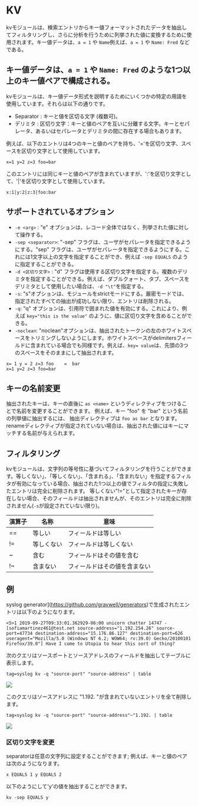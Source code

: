 # KV

kvモジュールは、検索エントリからキー値フォーマットされたデータを抽出してフィルタリングし、さらに分析を行うために列挙された値に変換するために使用されます。キー値データは、`a = 1` や `Name`例えば、`a = 1` や `Name: Fred` などである。

## キー値データは、`a = 1` や `Name: Fred` のような1つ以上のキー値ペアで構成される。

kvモジュールは、キー値データ形式を説明するためにいくつかの特定の用語を使用しています。それらは以下の通りです。

* Separator : キーと値を区切る文字 (複数可)。
* デリミタ : 区切り文字：キーと値のペアを互いに分離する文字。キーとセパレータ、あるいはセパレータとデリミタの間に存在する場合もあります。

例えば、以下のエントリは4つのキーと値のペアを持ち、'='を区切り文字、スペースを区切り文字として使用しています。

```
x=1 y=2 z=3 foo=bar
```

このエントリには同じキーと値のペアが含まれていますが、':'を区切り文字として、'|'を区切り文字として使用しています。

```
x:1|y:2|z:3|foo:bar
```

## サポートされているオプション

* `-e <arg>` : "e" オプションは、レコード全体ではなく、列挙された値に対して操作する。
* `-sep <separator>`: "-sep" フラグは、ユーザがセパレータを指定できるようにする。"sep" フラグは、ユーザがセパレータを指定できるようにする。これには1文字以上の文字を指定することができ、例えば `-sep EQUALS` のように指定することができる。
* `-d <区切り文字>` : "d" フラグは使用する区切り文字を指定する。複数のデリミタを指定することができる。例えば、ダブルクォート、タブ、スペースをデリミタとして使用したい場合は、`-d "\t"`を指定する。
* `-s`: "s"オプションは、モジュールをstrictモードにする。厳密モードでは、指定されたすべての抽出が成功しない限り、エントリは削除される。
* `-q`: "q" オプションは、引用符で囲まれた値を有効にする。これにより、例えば `key="this is the value"` のように、値に区切り文字を含めることができる。
* `-noclean`: "noclean"オプションは、抽出されたトークンの左のホワイトスペースをトリミングしないようにします。ホワイトスペースがdelimitersフィールドに含まれている場合でも同様です。例えば、`key= value`は、先頭の3つのスペースをそのままにして抽出されます。

```
x= 1 y = 2 z=3 foo    =  bar
x=1 y=2 z=3 foo=bar
```

## キーの名前変更

抽出されたキーは、キーの直後に `as <name>` というディレクティブをつけることで名前を変更することができます。 例えば、キー "foo" を "bar" という名前の列挙値に抽出するには、 抽出ディレクティブは `foo as bar` となります。 renameディレクティブが指定されていない場合は、抽出された値にはキーにマッチする名前が与えられます。

## フィルタリング

kvモジュールは、文字列の等号性に基づいてフィルタリングを行うことができます。等しくない」、「等しくない」、「含まれる」、「含まれない」を指定するフィルタが有効になっている場合、抽出された1つ以上の値でフィルタの指定に失敗したエントリは完全に削除されます。 等しくない"!="として指定されたキーが存在しない場合、そのフィールドは抽出されませんが、そのエントリは完全に削除されません(`-s`が設定されていない限り)。

| 演算子 | 名称 | 意味 |
|----------|------|-------------|
| == | 等しい  | フィールドは等しい|
| != | 等しくない | フィールドは等しくない|
| ~  | 含む | フィールドはその値を含む|
| !~ | 含まない | フィールドはその値を含まない|

## 例

syslog generator](https://github.com/gravwell/generators)で生成されたエントリは以下のようになります。

```
<5>1 2019-09-27T09:33:01.362929-06:00 unicorn chatter 14747 - [sofiamartinez461@test.net source-address="1.192.254.26" source-port=47734 destination-address="15.176.86.127" destination-port=626 useragent="Mozilla/5.0 (Windows NT 6.2; WOW64; rv:39.0) Gecko/20100101 Firefox/39.0"] Have I come to Utopia to hear this sort of thing?
```

次のクエリはソースポートとソースアドレスのフィールドを抽出してテーブルに表示します。

```
tag=syslog kv -q "source-port" "source-address" | table
```
![](syslog1.png)

このクエリはソースアドレスに "1.192. "が含まれていないエントリを全て削除します。

```
tag=syslog kv -q "source-port" "source-address"~"1.192. | table
```

![](syslog2.png)

### 区切り文字を変更

separatorは任意の文字列に設定することができます; 例えば、キーと値のペアは次のようになります。

```
x EQUALS 1 y EQUALS 2
```

以下のようにして'y'の値を抽出することができます。

```
kv -sep EQUALS y
```
